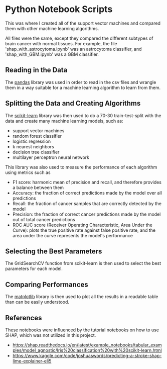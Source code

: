 # Python Notebook Scripts

This was where I created all of the support vector machines and compared them with other machine learning algorithms. 

All files were the same, except they compared the different subtypes of brain cancer with normal tissues. For example, the file 'shap_with_astrocytoma.ipynb' was an astrocytoma classifier, and 'shap_with_GBM.ipynb' was a GBM classifier. 

## Reading in the Data

The [pandas](https://pandas.pydata.org) library was used in order to read in the csv files and wrangle them in a way suitable for a machine learning algorithm to learn from them. 

## Splitting the Data and Creating Algorithms

The [scikit-learn](https://scikit-learn.org/stable/) library was then used to do a 70-30 train-test-split with the data and create many machine learning models, such as:
- support vector machines
- random forest classifier
- logistic regression
- k nearest neighbors
- decision tree classifier
- multilayer perceptron neural network

This library was also used to measure the performance of each algorithm using metrics such as 
- F1 score: harmonic mean of precision and recall, and therefore provides a balance between them
- Accuracy: the fraction of correct predictions made by the model over all predictions
- Recall: the fraction of cancer samples that are correctly detected by the model
- Precision: the fraction of correct cancer predictions made by the model out of total cancer predictions
- ROC AUC score (Receiver Operating Characteristic, Area Under the Curve): plots the true positive rate against false positive rate, and the area under the curve represents the model's performance

## Selecting the Best Parameters

The GridSearchCV function from scikit-learn is then used to select the best parameters for each model. 

## Comparing Performances

The [matplotlib](https://matplotlib.org) library is then used to plot all the results in a readable table than can be easily understood. 

## References

These notebooks were influenced by the tutorial notebooks on how to use SHAP, which was not utilized in this project. 
- https://shap.readthedocs.io/en/latest/example_notebooks/tabular_examples/model_agnostic/Iris%20classification%20with%20scikit-learn.html
- https://www.kaggle.com/code/joshuaswords/predicting-a-stroke-shap-lime-explainer-eli5